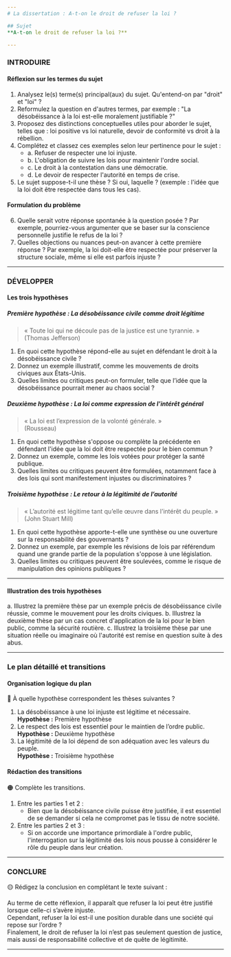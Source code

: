 ```yaml
---
# La dissertation : A-t-on le droit de refuser la loi ?

## Sujet
**A-t-on le droit de refuser la loi ?**

---
```


### INTRODUIRE

#### Réflexion sur les termes du sujet

1. Analysez le(s) terme(s) principal(aux) du sujet. Qu'entend-on par "droit" et "loi" ?
2. Reformulez la question en d'autres termes, par exemple : "La désobéissance à la loi est-elle moralement justifiable ?"
3. Proposez des distinctions conceptuelles utiles pour aborder le sujet, telles que : loi positive vs loi naturelle, devoir de conformité vs droit à la rébellion.
4. Complétez et classez ces exemples selon leur pertinence pour le sujet :
   - a. Refuser de respecter une loi injuste.
   - b. L'obligation de suivre les lois pour maintenir l'ordre social.
   - c. Le droit à la contestation dans une démocratie.
   - d. Le devoir de respecter l'autorité en temps de crise.
5. Le sujet suppose-t-il une thèse ? Si oui, laquelle ? (exemple : l'idée que la loi doit être respectée dans tous les cas).

#### Formulation du problème

6. Quelle serait votre réponse spontanée à la question posée ? Par exemple, pourriez-vous argumenter que se baser sur la conscience personnelle justifie le refus de la loi ?
7. Quelles objections ou nuances peut-on avancer à cette première réponse ? Par exemple, la loi doit-elle être respectée pour préserver la structure sociale, même si elle est parfois injuste ?

---

### DÉVELOPPER

#### Les trois hypothèses

##### Première hypothèse : La désobéissance civile comme droit légitime

> « Toute loi qui ne découle pas de la justice est une tyrannie. »  
> (Thomas Jefferson)

1. En quoi cette hypothèse répond-elle au sujet en défendant le droit à la désobéissance civile ?
2. Donnez un exemple illustratif, comme les mouvements de droits civiques aux États-Unis.
3. Quelles limites ou critiques peut-on formuler, telle que l’idée que la désobéissance pourrait mener au chaos social ?

##### Deuxième hypothèse : La loi comme expression de l’intérêt général

> « La loi est l’expression de la volonté générale. »  
> (Rousseau)

1. En quoi cette hypothèse s'oppose ou complète la précédente en défendant l'idée que la loi doit être respectée pour le bien commun ?
2. Donnez un exemple, comme les lois votées pour protéger la santé publique.
3. Quelles limites ou critiques peuvent être formulées, notamment face à des lois qui sont manifestement injustes ou discriminatoires ?

##### Troisième hypothèse : Le retour à la légitimité de l’autorité

> « L’autorité est légitime tant qu’elle œuvre dans l’intérêt du peuple. »  
> (John Stuart Mill)

1. En quoi cette hypothèse apporte-t-elle une synthèse ou une ouverture sur la responsabilité des gouvernants ?
2. Donnez un exemple, par exemple les révisions de lois par référendum quand une grande partie de la population s'oppose à une législation.
3. Quelles limites ou critiques peuvent être soulevées, comme le risque de manipulation des opinions publiques ?

---

#### Illustration des trois hypothèses

a. Illustrez la première thèse par un exemple précis de désobéissance civile réussie, comme le mouvement pour les droits civiques.
b. Illustrez la deuxième thèse par un cas concret d'application de la loi pour le bien public, comme la sécurité routière.
c. Illustrez la troisième thèse par une situation réelle ou imaginaire où l'autorité est remise en question suite à des abus.

---

### Le plan détaillé et transitions

#### Organisation logique du plan

🔴 À quelle hypothèse correspondent les thèses suivantes ?

1. La désobéissance à une loi injuste est légitime et nécessaire.  
   **Hypothèse :** Première hypothèse
2. Le respect des lois est essentiel pour le maintien de l’ordre public.  
   **Hypothèse :** Deuxième hypothèse
3. La légitimité de la loi dépend de son adéquation avec les valeurs du peuple.  
   **Hypothèse :** Troisième hypothèse

#### Rédaction des transitions

🟠 Complète les transitions.

1. Entre les parties 1 et 2 :  
   - Bien que la désobéissance civile puisse être justifiée, il est essentiel de se demander si cela ne compromet pas le tissu de notre société.
2. Entre les parties 2 et 3 :  
   - Si on accorde une importance primordiale à l'ordre public, l'interrogation sur la légitimité des lois nous pousse à considérer le rôle du peuple dans leur création.

---

### CONCLURE

🟡 Rédigez la conclusion en complétant le texte suivant :

Au terme de cette réflexion, il apparaît que refuser la loi peut être justifié lorsque celle-ci s’avère injuste.  
Cependant, refuser la loi est-il une position durable dans une société qui repose sur l’ordre ?  
Finalement, le droit de refuser la loi n’est pas seulement question de justice, mais aussi de responsabilité collective et de quête de légitimité. 

---